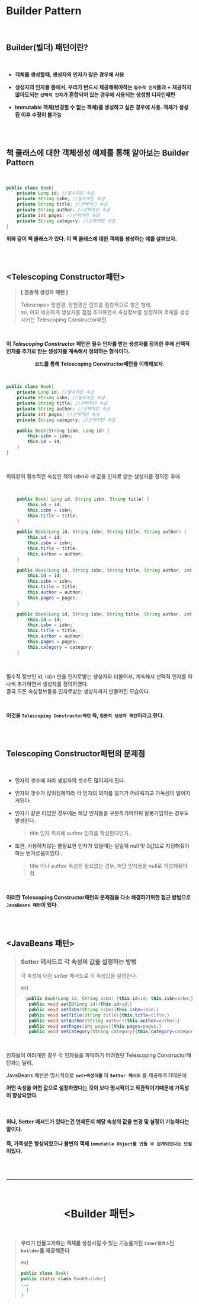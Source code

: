 

#   Builder Pattern

<br>

## Builder(빌더) 패턴이란?

<br>

+ **객체를 생성할때, 생성자의 인자가 많은 경우에 사용**

+ **생성자의 인자들 중에서, 우리가 반드시 제공해줘야하는 `필수적 인자`들과 + 재공하지않아도되는 `선택적 인자`가 혼합되어 있는 경우에 사용되는 생성형 디자인패턴**

+ **Immutable 객체(변경할 수 없는 객체)를 생성하고 싶은 경우에 사용. 객체가 생성된 이후 수정이 불가능**        

<br>



<br>

## 책 클래스에 대한 객체생성 예제를 통해 알아보는 Builder Pattern      

<br>

```java
public class Book{
    private Long id; //필수적인 속성
   	private String isbn; //필수적인 속성
   	private String title; //선택적인 속성
   	private String author; //선택적인 속성
   	private int pages; //선택적인 속성
   	private String category; //선택적인 속성
}
```

**위와 같이 책 클래스가 있다. 이 책 클래스에 대한 객체를 생성하는 예를 살펴보자.**  

<br>
<br>

## <Telescoping Constructor패턴>
> **[ 점층적 생성자 패턴 ]**
> 
> Telescope= 망원경, 망원경은 렌즈를 점층적으로 쌓은 형태.  
> so, 이와 비슷하게 생성자를 점점 추가하면서 속성정보를 설정하여 객체를 생성시키는 Telescoping Constructor패턴
>
<br>

**이 _Telescoping_ _Constructor_ 패턴은 필수 인자를 받는 생성자를 정의한 후에 선택적 인자를 추가로 받는 생성자를 계속해서 정의하는 형식이다.**


**<div align="center">코드를 통해 Telescoping Constructor패턴을 이해해보자.</div>**

<br>

```java
public class Book{
    private Long id; //필수적인 속성
    private String isbn; //필수적인 속성
    private String title; //선택적인 속성
    private String author; //선택적인 속성
    private int pages; //선택적인 속성
    private String category; //선택적인 속성

    public Book(String isbn, Long id) {
        this.isbn = isbn;
        this.id = id;
    }
}
```

<br>

위와같이 필수적인 속성인 책의 isbn과 id 값을 인자로 받는 생성자를 정의한 후에

<br>

```java
    public Book( Long id, String isbn, String title) {
        this.id = id;
        this.isbn = isbn;
        this.title = title;
    }

    public Book(Long id, String isbn, String title, String author) {
        this.id = id;
        this.isbn = isbn;
        this.title = title;
        this.author = author;
    }

    public Book(Long id, String isbn, String title, String author, int pages) {
        this.id = id;
        this.isbn = isbn;
        this.title = title;
        this.author = author;
        this.pages = pages;
    }

    public Book(Long id, String isbn, String title, String author, int pages, String category) {
        this.id = id;
        this.isbn = isbn;
        this.title = title;
        this.author = author;
        this.pages = pages;
        this.category = category;
    }
```
<br>

필수적 정보인 id, isbn 만을 인자로받는 생성자와 더불어서, 계속해서 선택적 인자를 하나씩 추가하면서 생성자를 정의하였다.  
결국 모든 속성정보들을 인자로받는 생성자까지 만들어진 모습이다.  

 <br>

**이것을 `Telescoping Constructor패턴` 즉, `점층적 생성자 패턴`이라고 한다.**

<br><br>

## Telescoping Constructor패턴의 문제점  

<br>

+ 인자의 갯수에 따라 생성자의 갯수도 많이지게 된다.
  
+ 인자의 갯수가 많이짐에따라 각 인자의 의미를 알기가 어려워지고 가독성이 떨어지게된다.
  
+ 인자가 같은 타입인 경우에는 해당 인자들을 구분하기어려워 잘못기입하는 경우도 발생한다.
  > title 인자 위치에 author 인자를 작성한다던지..

+ 또한, 사용하지않는 불필요한 인자가 있을때는 일일히 null 및 0값으로 지정해줘야하는 번거로움이있다 .
  >  title 이나 author 속성은 필요없는 경우, 해당 인자들을 null로 작성해줘야함. 

<br>

**이러한 Telescoping Constructor패턴의 문제점을 다소 해결하기위한 접근 방법으로 `JavaBeans 패턴`이 있다.**  

<br><br>

## <JavaBeans 패턴> 

> ### Setter 메서드로 각 속성의 값을 설정하는 방법
>
> 각 속성에 대한 setter 메서드로 각 속성값을 설정한다.
>  
> ex)
>```java
>   public Book(Long id, String isbn) {this.id=id; this.isbn=isbn;}
>    public void setId(Long id){this.id=id;}
>    public void setIsbn(String isbn){this.isbn=isbn;}
>    public void setTitle(String title){this.title=title;}
>    public void setAuthor(String author){this.author=author;}
>    public void setPages(int pages){this.pages=pages;}
>    public void setCategory(String category){this.category=category;}
> ```
>

<br>

인자들이 여러개인 경우 각 인자들을 파악하기 어려웠던 Telescoping Constructor패턴과는 달리, 

JavaBeans 패턴은 명시적으로 **`set+속성이름`** 의 **`Setter 메서드`** 를 제공해주기때문에  

**어떤 속성을 어떤 값으로 설정하였다는 것이 보다 명시적이고 직관적이기때문에 가독성이 향상되었다.**  

<br>

#### 허나, Setter 메서드가 있다는건 언제든지 해당 속성의 값을 변경 및 설정이 가능하다는 말이다.  
#### 즉, 가독성은 향상되었으나 불변의 객체 `immutable Object를 만들 수 없게되었다는 단점`이있다.  

<br><br><hr><br>

# <div align="center"><Builder 패턴></div>

<br>

> **우리가 만들고자하는 객체를 생성시킬 수 있는 기능을가진 `inner클래스`인 `builder`를 제공해준다.**
> 
> ex)
> ```java
> public class Book{
>public static class BookBuilder{
> ...
>   }
> }
> ```




<br>
<br>


